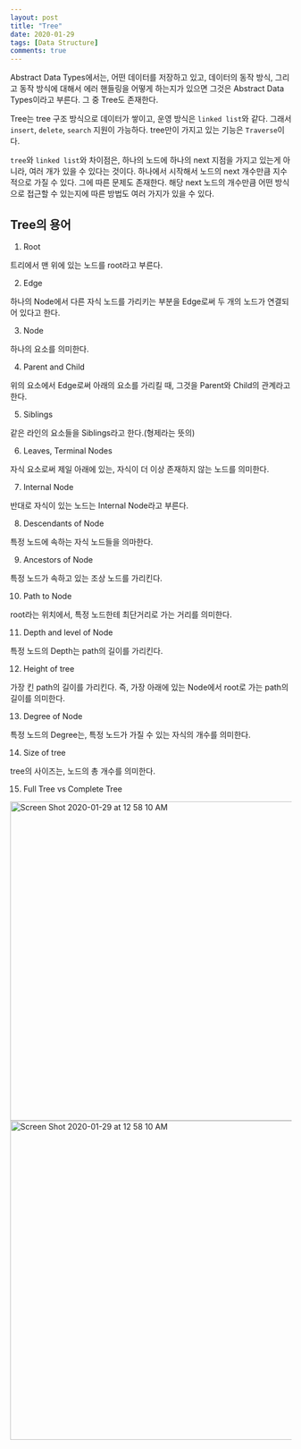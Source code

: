 ```yaml
---
layout: post
title: "Tree"
date: 2020-01-29
tags: [Data Structure]
comments: true
---
```


Abstract Data Types에서는, 어떤 데이터를 저장하고 있고, 데이터의 동작 방식, 그리고 동작 방식에 대해서 에러 핸들링을 어떻게 하는지가 있으면 그것은 Abstract Data Types이라고 부른다. 그 중 Tree도 존재한다.

Tree는 tree 구조 방식으로 데이터가 쌓이고, 운영 방식은 `linked list`와 같다. 그래서 `insert`, `delete`, `search` 지원이 가능하다. tree만이 가지고 있는 기능은 `Traverse`이다.

`tree`와 `linked list`와 차이점은, 하나의 노드에 하나의 next 지점을 가지고 있는게 아니라, 여러 개가 있을 수 있다는 것이다. 하나에서 시작해서 노드의 next 개수만큼 지수적으로 가질 수 있다. 그에 따른 문제도 존재한다. 해당 next 노드의 개수만큼 어떤 방식으로 접근할 수 있는지에 따른 방법도 여러 가지가 있을 수 있다.

## Tree의 용어

1. Root

트리에서 맨 위에 있는 노드를 root라고 부른다.

2. Edge

하나의 Node에서 다른 자식 노드를 가리키는 부분을 Edge로써 두 개의 노드가 연결되어 있다고 한다.

3. Node

하나의 요소를 의미한다.

4. Parent and Child

위의 요소에서 Edge로써 아래의 요소를 가리킬 때, 그것을 Parent와 Child의 관계라고 한다.

5. Siblings

같은 라인의 요소들을 Siblings라고 한다.(형제라는 뜻의)

6. Leaves, Terminal Nodes

자식 요소로써 제일 아래에 있는, 자식이 더 이상 존재하지 않는 노드를 의미한다.

7. Internal Node

반대로 자식이 있는 노드는 Internal Node라고 부른다.

8. Descendants of Node

특정 노드에 속하는 자식 노드들을 의마한다.

9. Ancestors of Node

특정 노드가 속하고 있는 조상 노드를 가리킨다.

10. Path to Node

root라는 위치에서, 특정 노드한테 최단거리로 가는 거리를 의미한다.

11. Depth and level of Node

특정 노드의 Depth는 path의 길이를 가리킨다.

12. Height of tree

가장 킨 path의 길이를 가리킨다. 즉, 가장 아래에 있는 Node에서 root로 가는 path의 길이를 의미한다.

13. Degree of Node

특정 노드의 Degree는, 특정 노드가 가질 수 있는 자식의 개수를 의미한다.

14. Size of tree

tree의 사이즈는, 노드의 총 개수를 의미한다.

15. Full Tree vs Complete Tree

<img width="571" alt="Screen Shot 2020-01-29 at 12 58 10 AM" src="https://user-images.githubusercontent.com/39291812/73280872-7eb7e380-4232-11ea-8013-884e80825b73.png">

<img width="571" alt="Screen Shot 2020-01-29 at 12 58 10 AM" src="https://user-images.githubusercontent.com/39291812/73280936-97c09480-4232-11ea-84ba-f5cd96a1b735.png">
